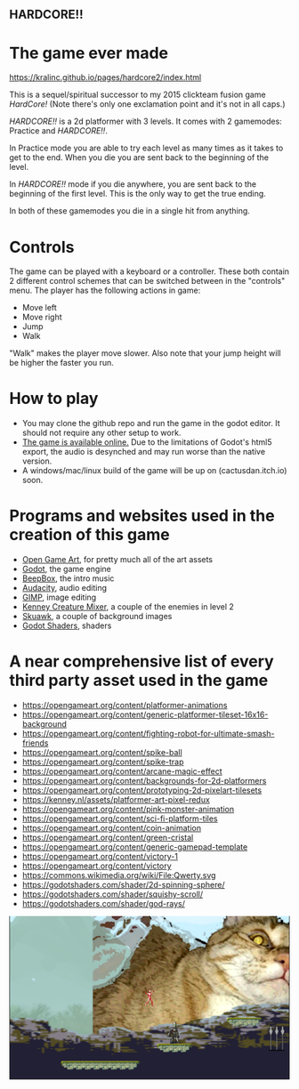 ## HARDCORE!!
# The game ever made

https://kralinc.github.io/pages/hardcore2/index.html

This is a sequel/spiritual successor to my 2015 clickteam fusion game *HardCore!* (Note there's only one exclamation point and it's not in all caps.)

*HARDCORE!!* is a 2d platformer with 3 levels. It comes with 2 gamemodes: Practice and *HARDCORE!!*. 

In Practice mode you are able to try each level as many times as it takes to get to the end. When you die you are sent back to the beginning of the level.

In *HARDCORE!!* mode if you die anywhere, you are sent back to the beginning of the first level. This is the only way to get the true ending.

In both of these gamemodes you die in a single hit from anything.

# Controls

The game can be played with a keyboard or a controller. These both contain 2 different control schemes that can be switched between in the "controls" menu. The player has the following actions in game:

* Move left
* Move right
* Jump
* Walk

"Walk" makes the player move slower. Also note that your jump height will be higher the faster you run.

# How to play

* You may clone the github repo and run the game in the godot editor. It should not require any other setup to work.
* [The game is available online.](https://kralinc.github.io/pages/hardcore2/index.html) Due to the limitations of Godot's html5 export, the audio is desynched and may run worse than the native version.
* A windows/mac/linux build of the game will be up on (cactusdan.itch.io) soon.

# Programs and websites used in the creation of this game
* [Open Game Art](https://opengameart.org), for pretty much all of the art assets
* [Godot](https://godotengine.org/), the game engine
* [BeepBox](https://www.beepbox.co), the intro music
* [Audacity](https://www.audacityteam.org/), audio editing
* [GIMP](https://gimp.org), image editing
* [Kenney Creature Mixer](https://kenney.itch.io/creature-mixer), a couple of the enemies in level 2
* [Skuawk](https://skuawk.com), a couple of background images
* [Godot Shaders](https://godotshaders.com), shaders

# A near comprehensive list of every third party asset used in the game
* https://opengameart.org/content/platformer-animations
* https://opengameart.org/content/generic-platformer-tileset-16x16-background
* https://opengameart.org/content/fighting-robot-for-ultimate-smash-friends
* https://opengameart.org/content/spike-ball
* https://opengameart.org/content/spike-trap
* https://opengameart.org/content/arcane-magic-effect
* https://opengameart.org/content/backgrounds-for-2d-platformers
* https://opengameart.org/content/prototyping-2d-pixelart-tilesets
* https://kenney.nl/assets/platformer-art-pixel-redux
* https://opengameart.org/content/pink-monster-animation
* https://opengameart.org/content/sci-fi-platform-tiles
* https://opengameart.org/content/coin-animation
* https://opengameart.org/content/green-cristal
* https://opengameart.org/content/generic-gamepad-template
* https://opengameart.org/content/victory-1
* https://opengameart.org/content/victory
* https://commons.wikimedia.org/wiki/File:Qwerty.svg
* https://godotshaders.com/shader/2d-spinning-sphere/
* https://godotshaders.com/shader/squishy-scroll/
* https://godotshaders.com/shader/god-rays/

![Screenshot of the game HARDCORE!!](screenshot.png)